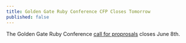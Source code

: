 ```yaml
---
title: Golden Gate Ruby Conference CFP Closes Tomorrow
published: false
---
```


The Golden Gate Ruby Conference [call for proprosals][cfp] closes June 8th.

[cfp]: LINK
